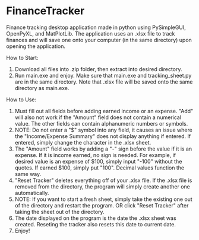 # FinanceTracker
Finance tracking desktop application made in python using PySimpleGUI, OpenPyXL, and MatPlotLib. 
The application uses an .xlsx file to track finances and will save one onto your computer (in the same directory) upon opening the application.

How to Start:
1) Download all files into .zip folder, then extract into desired directory.
2) Run main.exe and enjoy. Make sure that main.exe and tracking_sheet.py are in the same directory. Note that .xlsx file will be saved onto the same directory as main.exe.

How to Use:
1) Must fill out all fields before adding earned income or an expense. "Add" will also not work if the "Amount" field does not contain a numerical value. The other fields can contain alphanumeric numbers or symbols.
2) NOTE: Do not enter a "$" symbol into any field, it causes an issue where the "Income/Expense Summary" does not display anything if entered. If entered, simply change the character in the .xlsx sheet.
3) The "Amount" field works by adding a "-" sign before the value if it is an expense. If it is income earned, no sign is needed. For example, if desired value is an expense of $100, simply input "-100" without the quotes. If earned $100, simply put "100". Decimal values function the same way.
4) "Reset Tracker" deletes everything off of your .xlsx file. If the .xlsx file is removed from the directory, the program will simply create another one automatically.
5) NOTE: If you want to start a fresh sheet, simply take the existing one out of the directory and restart the program. OR click "Reset Tracker" after taking the sheet out of the directory.
6) The date displayed on the program is the date the .xlsx sheet was created. Reseting the tracker also resets this date to current date.
7) Enjoy!

